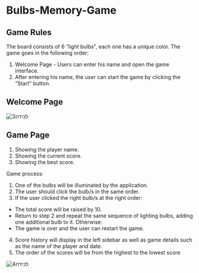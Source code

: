 # Bulbs-Memory-Game

## Game Rules
The board consists of 6 “light bulbs”, each one has a unique color.
The game goes in the following order:
1. Welcome Page - Users can enter his name and open the game interface.
2. After entering his name, the user can start the game by clicking the “Start” button.

## Welcome Page
![‏‏לכידה3](https://user-images.githubusercontent.com/57434735/114935103-6e922100-9e43-11eb-91e2-300471d6936c.PNG)

## Game Page
1. Showing the player name.
2. Showing the current score.
3. Showing the best score.

Game process:
1. One of the bulbs will be illuminated by the application.
2. The user should click the bulb/s in the same order.
3. If the user clicked the right bulb/s at the right order:
  * The total score will be raised by 10.
  * Return to step 2 and repeat the same sequence of lighting
  bulbs, adding one additional bulb to it.
  Otherwise:
  * The game is over and the user can restart the game.
4. Score history will display in the left sidebar as well as game details such as the name of
the player and date.
5. The order of the scores will be from the highest to the lowest score

![‏‏לכידה4](https://user-images.githubusercontent.com/57434735/114935186-8b2e5900-9e43-11eb-9f6a-4e437b2c9433.PNG)



 
